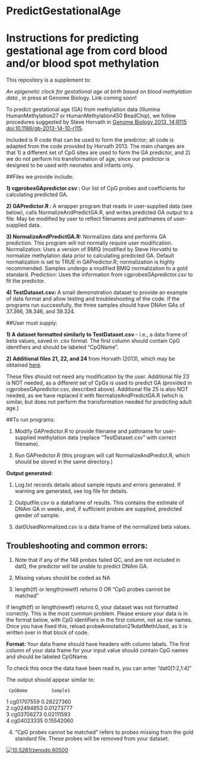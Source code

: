 # PredictGestationalAge


# Instructions for predicting gestational age from cord blood and/or blood spot methylation 

This repository is a supplement to: 

<i>An epigenetic clock for gestational age at birth based on blood methylation data </i>, in press at Genome Biology. Link coming soon! 



To predict gestational age (GA) from methylation data (Illumina HumanMethylation27 or HumanMethylation450 BeadChip), we follow procedures suggested by Steve Horvath in 
<a href="http://genomebiology.com/2013/14/10/R115">Genome Biology 2013, 14:R115   doi:10.1186/gb-2013-14-10-r115</a>.

Included  is R code that can be used to form the predictor; all code is adapted from the code provided by Horvath 2013.  The main changes are that 1) a different set of CpG sites are used to form the GA predictor, and 2) we do not perform his transformation of age, since our predictor is designed to be used with neonates and infants only.

##Files we provide include:

<strong> 1) cgprobesGApredictor.csv : </strong>  Our list of CpG probes and coefficients for calculating predicted GA.

<strong>2)  GAPredictor.R : </strong>A wrapper program that reads in user-supplied data (see below), calls NormalizeAndPredictGA.R, and writes predicted GA output to a file.  May be modified by user to reflect filenames and pathnames of user-supplied data.

<strong>3)  NormalizeAndPredictGA.R:</strong>  Normalizes data and performs GA prediction.  This program will not normally require user modification.
Normalization: Uses a version of BMIQ (modified by Steve Horvath) to normalize methylation data prior to calculating predicted GA.  Default normalization is set to TRUE in GAPredictor.R; normalization is highly recommended. Samples undergo a modified BMIQ normalization to a gold standard. 
Prediction: Uses the information from cgprobesGApredictor.csv to fit the predictor.

<strong>4)  TestDataset.csv:  </strong>A small demonstration dataset to provide an example of data format and allow testing and troubleshooting of the code.  If the programs run successfully, the three samples should have DNAm GAs of 37.366, 38.346, and 39.324.

##User must supply:

<strong>1)  A dataset formatted similarly to TestDataset.csv </strong>– i.e., a data frame of beta values, saved in .csv format.  The first column should contain CpG identifiers and should be labeled “CpGName”.  

<strong>2)  Additional files 21, 22, and 24 </strong>from Horvath (2013), which may be obtained <a href="http://www.genomebiology.com/2013/14/10/R115/additional"> here</a>.


These files should not need any modification by the user.  Additional file 23 is NOT needed, as a different set of CpGs is used to predict GA (provided in cgprobesGApredictor.csv, described above). Additional file 25 is also NOT needed, as we have replaced it with NormalizeAndPredictGA.R (which is similar, but does not perform the transformation needed for predicting adult age.)

##To run programs:

1) Modify GAPredictor.R to provide filename and pathname for user-supplied methylation data (replace “TestDataset.csv” with correct filename).

2) Run GAPredictor.R (this program will call NormalizeAndPredict.R, which should be stored in the same directory.)

<strong>Output generated:</strong> 

1) Log.txt records details about sample inputs and errors generated. If warning are generated, see log file for details.

2) Outputfile.csv is a dataframe of results. This contains the estimate of DNAm GA in weeks, and, if sufficient probes are supplied, predicted gender of sample.

3) dat0UsedNormalized.csv is a data frame of the normalized beta values.


## Troubleshooting and common errors:

1) Note that if any of the 148 probes failed QC, and are not included in dat0, the predictor will be unable to predict DNAm GA.

2) Missing values should be coded as NA

3) length(tf) or length(newtf) returns 0 OR “CpG probes cannot be matched”

If length(tf) or length(newtf) returns 0, your dataset was not formatted correctly. This is the most common problem. Please ensure your data is in the format below, with CpG identifiers in the first column, not as row names. Once you have fixed this, reload probeAnnotation21kdatMethUsed, as it is written over in that block of code.

<strong>Format: </strong>Your data frame should have headers with column labels.  The first column of your data frame for your input value should contain CpG names and should be labeled CpGName. 

To check this once the data have been read in, you can enter “dat0[1:2,1:4]”

The output should appear similar to:

     CpGName         Sample1
1 cg01707559         0.28227360         
2 cg02494853         0.01273777         
3 cg03706273         0.02111593        
4 cg04023335         0.15542060      

4) “CpG probes cannot be matched” refers to probes missing from the gold standard file. These probes will be removed from your dataset.



<a href="https://zenodo.org/badge/latestdoi/23953/akknight/PredictGestationalAge"><img src="https://zenodo.org/badge/23953/akknight/PredictGestationalAge.svg" alt="10.5281/zenodo.60500"></a>
